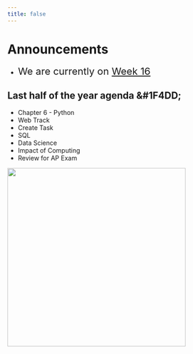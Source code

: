 ```yaml
---
title: false
---
```


<meta http-equiv="refresh" content="600"/>

<!-- <img src="https://www.dominicavibes.dm/wp-content/uploads/2016/09/Announcement-Icon.jpg" alt="announcement" height="400">  -->

<!-- # Hello, world!


This is CS50 AP, Harvard University's introduction to the intellectual enterprises of computer science and the art of programming for students in high school, which satisfies the College Board's AP CS Principles curriculum framework.

<iframe src="https://www.youtube.com/embed/tZxLMIk_SaY?playlist=GAB6Gm7pTTA"></iframe> -->

# Announcements

- <span style="font-size: 22px;">We are currently on [Week 16](\ap\weeks\week16) </span>

## Last half of the year agenda &#1F4DD;

- Chapter 6 - Python
- Web Track
- Create Task
- SQL
- Data Science
- Impact of Computing
- Review for AP Exam

<img src="" alt="" height="400">
